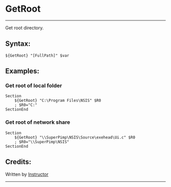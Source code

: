 # GetRoot

---

Get root directory.

## Syntax:

	${GetRoot} "[FullPath]" $var

## Examples:

### Get root of local folder

	Section
		${GetRoot} "C:\Program Files\NSIS" $R0
		; $R0="C:"
	SectionEnd

### Get root of network share

	Section
		${GetRoot} "\\SuperPimp\NSIS\Source\exehead\Ui.c" $R0
		; $R0="\\SuperPimp\NSIS"
	SectionEnd

## Credits:

Written by [Instructor](1)

---

[1]: http://nsis.sourceforge.net/User:Instructor